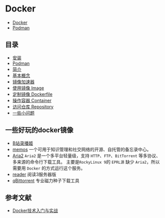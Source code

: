 # Docker

- [Docker](https://www.docker.com/)
- [Podman](https://podman.io/)

## 目录

- [安装](01_Install.md)
- [Podman](02_Podman.md)
- [简介](03_Introduction.md)
- [基本概念](04_Basic_concept.md)
- [镜像加速器](05_Mirror.md)
- [使用镜像 Image](06_Image.md)
- [定制镜像 Dockerfile](07_Dockerfile.md)
- [操作容器 Container](08_Container.md)
- [访问仓库 Repository](09_Repository.md)
- [一些小问题](10_question.md)

## 一些好玩的docker镜像

- [B站录播姬](rec.danmuji.org.md)
- [memos](memos.md)
一个可用于知识管理和社交网络的开源、自托管的备忘录中心。
- [Aria2](aria2-pro.md)
`Aria2` 是一个多平台轻量级，支持 `HTTP`、`FTP`、`BitTorrent` 等多协议、多来源的命令行下载工具。
主要是`RockyLinux 9`的 `EPRL源` 缺少 `Aria2`，所以需要用 `Docker` 的方式运行这个服务。
- [reader](reader.md)
阅读3服务器版
- [qBittorrent](qbittorrent.md)
专业磁力种子下载工具

## 参考文献

- [Docker技术入门与实战](https://yeasy.gitbook.io/docker_practice/)
